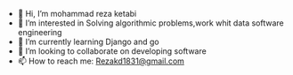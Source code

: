 - 👋 Hi, I’m mohammad reza ketabi
- 👀 I’m interested in Solving algorithmic problems,work whit data software engineering
- 🌱 I’m currently learning Django and go
- 💞️ I’m looking to collaborate on developing software 
- 📫 How to reach me: Rezakd1831@gmail.com

<!---
M-reza-kd/M-reza-kd is a ✨ special ✨ repository because its `README.md` (this file) appears on your GitHub profile.
You can click the Preview link to take a look at your changes.
--->
